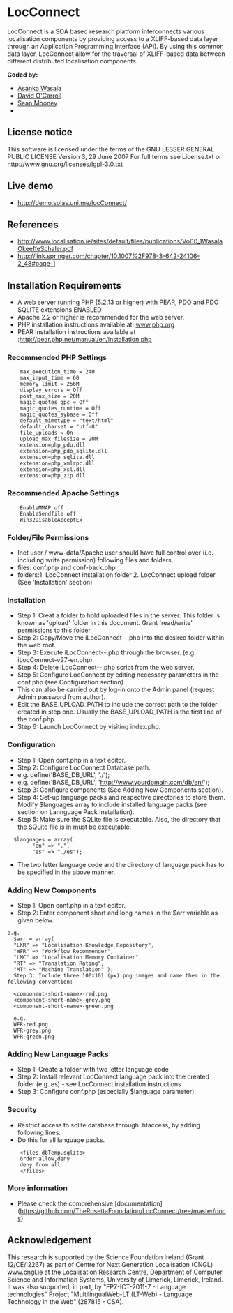 # LocConnect
LocConnect is a SOA based research platform interconnects various localisation components by providing access to a XLIFF-based data layer through an Application Programming Interface (API). By using this common data layer, LocConnect allow for the traversal of XLIFF-based data between different distributed localisation components.

**Coded by:**
* [Asanka Wasala](https://github.com/Wasala)
* [David O'Carroll](https://github.com/spaceindaver)
* [Sean Mooney](https://github.com/SeanMooney) 
* 
## License notice
This software is licensed under the terms of the GNU LESSER GENERAL PUBLIC LICENSE Version 3, 29 June 2007 For full terms see License.txt or http://www.gnu.org/licenses/lgpl-3.0.txt

## Live demo 
* http://demo.solas.uni.me/locConnect/

## References
* http://www.localisation.ie/sites/default/files/publications/Vol10_1WasalaOkeeffeSchaler.pdf 
* http://link.springer.com/chapter/10.1007%2F978-3-642-24106-2_48#page-1

## Installation Requirements
* A web server running PHP (5.2.13 or higher) with PEAR, PDO and PDO SQLITE extensions ENABLED
* Apache 2.2 or higher is recommended for the web server.
* PHP installation instructions available at: www.php.org
*	PEAR installation instructions available at :http://pear.php.net/manual/en/installation.php
	
###	Recommended PHP Settings
```	
	max_execution_time = 240     
	max_input_time = 60	
	memory_limit = 256M     
	display_errors = Off
	post_max_size = 20M
	magic_quotes_gpc = Off
	magic_quotes_runtime = Off
	magic_quotes_sybase = Off
	default_mimetype = "text/html"
	default_charset = "utf-8"
	file_uploads = On
	upload_max_filesize = 20M
	extension=php_pdo.dll
	extension=php_pdo_sqlite.dll
	extension=php_sqlite.dll
	extension=php_xmlrpc.dll
	extension=php_xsl.dll
	extension=php_zip.dll
```
### Recommended Apache Settings
```
	EnableMMAP off
	EnableSendfile off
	Win32DisableAcceptEx 
```
	
### Folder/File Permissions
* Inet user / www-data/Apache user should have full control over  (i.e. including write permission) following files and folders.
* files: conf.php and conf-back.php
* folders:1. LocConnect installation folder	2. LocConnect upload folder (See 'Installation' section)
	
### Installation
*  Step 1: Creat a folder to hold uploaded files in the server. This folder is known as 'upload' folder in this document. Grant 'read/write' permissions to this folder.
*  Step 2: Copy/Move the iLocConnect-<version>-<language>.php into the desired folder within the web root.
*  Step 3: Execute iLocConnect-<version>-<language>.php through the browser. (e.g. iLocConnect-v27-en.php)
*  Step 4: Delete iLocConnect-<version>-<language>.php script from the web server.
*  Step 5: Configure LocConnect by editing necessary parameters in the conf.php (see Configuration section).
*	This can also be carried out by log-in onto the Admin panel (request Admin password from author).
* Edit the BASE_UPLOAD_PATH to include the correct path to the folder created in step one. Usually the BASE_UPLOAD_PATH is the first line of the conf.php.
* Step 6: Launch LocConnect by visiting index.php.
  
###  Configuration
*  Step 1: Open conf.php in a text editor.
*  Step 2: Configure LocConnect Database path.
*  e.g. define('BASE_DB_URL', './');
*  e.g. define('BASE_DB_URL', 'http://www.yourdomain.com/db/en/');
*  Step 3: Configure components (See Adding New Components section).
*  Step 4: Set-up language packs and respective directories to store them. Modify $languages array to include installed  language packs (see section on Lannguage Pack Installation).
*  Step 5: Make sure the SQLite file is executable. Also, the directory that the SQLite file is in must be executable.
```  
  $languages = array(
		"en" => ".",
		"es" => "./es");
```
*  The two letter language code and the directory of language pack has to be specified in the above manner.
  
###  Adding New Components 
* Step 1: Open conf.php in a text editor.
* Step 2: Enter component short and long names in the $arr variable as given below.
```  
e.g.
  $arr = array(
  "LKR" => "Localisation Knowledge Repository",
  "WFR" => "Workflow Recommender", 
  "LMC" => "Localisation Memory Container", 
  "RT" => "Translation Rating", 
  "MT" => "Machine Translation" );
  Step 3: Include three 100x101 (px) png images and name them in the following convention:

  <component-short-name>-red.png
  <component-short-name>-grey.png
  <component-short-name>-green.png
  
  e.g.
  WFR-red.png
  WFR-grey.png
  WFR-green.png
```
###  Adding New Language Packs
  
* Step 1: Create a folder with two letter language code
* Step 2: Install relevant LocConnect language pack into the created folder (e.g. es) - see LocConnect installation instructions
* Step 3: Configure conf.php (especially $language parameter).
  
### Security
* Restrict access to sqlite database through .htaccess, by adding following lines:
* Do this for all language packs.
```
	<files dbTemp.sqlite>
	order allow,deny
	deny from all
	</files>
```
###  More information
* Please check the comprehensive [documentation] (https://github.com/TheRosettaFoundation/LocConnect/tree/master/docs)

## Acknowledgement
This research is supported by the Science Foundation Ireland (Grant 12/CE/I2267) as part of Centre for Next Generation Localisation (CNGL) www.cngl.ie at the Localisation Research Centre, Department of Computer Science and Information Systems, University of Limerick, Limerick, Ireland. It was also supported, in part, by "FP7-ICT-2011-7 - Language technologies" Project "MultilingualWeb-LT (LT-Web) - Language Technology in the Web" (287815 - CSA).
